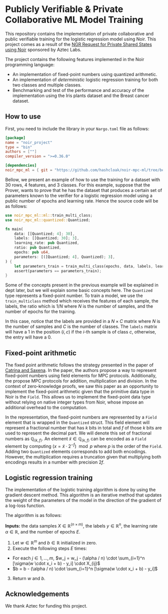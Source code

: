 # Publicly Verifiable & Private Collaborative ML Model Training

This repository contains the implementation of private collaborative and public
verifiable training for the logistic regression model using Noir. This project
comes as a result of the [NGR Request for Private Shared States using Noir](https://github.com/orgs/noir-lang/discussions/6317)
sponsored by Aztec Labs.

The project contains the following features implemented in the Noir programming
language:

- An implementation of fixed-point numbers using quantized arithmetic.
- An implementation of *deterministic* logistic regression training for both two
classes and multiple classes.
- Benchmarking and test of the performance and accuracy of the implementation
using the Iris plants dataset and the Breast cancer dataset.

## How to use

First, you need to include the library in your `Nargo.toml` file as follows:

```toml
[package]
name = "noir_project"
type = "bin"
authors = [""]
compiler_version = ">=0.36.0"

[dependencies]
noir_mpc_ml = { git = "https://github.com/hashcloak/noir-mpc-ml/tree/benchmarking/lib", branch = "master" }
```

Bellow, we present an example of how to use the training for a dataset with 30
rows, 4 features, and 3 classes. For this example, suppose that the Prover,
wants to prove that he has the dataset that produces a certain set of parameters
known to the verifier for a logistic regression model using a public number of
epochs and learning rate. Hence the source code will be as follows:

```rust
use noir_mpc_ml::ml::train_multi_class;
use noir_mpc_ml::quantized::Quantized;

fn main(
    data: [[Quantized; 4]; 30],
    labels: [[Quantized; 30]; 3],
    learning_rate: pub Quantized,
    ratio: pub Quantized,
    epochs: pub u64,
    parameters: [([Quantized; 4], Quantized); 3],
) {
    let parameters_train = train_multi_class(epochs, data, labels, learning_rate, ratio);
    assert(parameters == parameters_train);
}
```

Some of the concepts present in the previous example will be explained in dept
later, but we will explain some basic concepts here. The `Quantized` type
represents a fixed-point number. To train a model, we use the `train_multiclass`
method which receives the features of each sample, the labels, the ratio which
is $1 / N$ where $N$ is the number of samples, and the number of epochs for the
training.

In this case, notice that the labels are provided in a $N \times C$ matrix where
$N$ is the number of samples and $C$ is the number of classes. The `labels`
matrix will have a 1 in the position $(i, c)$ if the $i$-th sample is of class
$c$, otherwise, the entry will have a 0.

## Fixed-point arithmetic

The fixed point arithmetic follows the strategy presented in the paper of
[Catrina and Saxena](https://www.ifca.ai/pub/fc10/31_47.pdf). In the paper, the
authors propose a way to represent fixed-point numbers using field elements for
MPC protocols. Additionally, the propose MPC protocols for addition,
multiplication and division. In the context of zero-knowledge proofs, we saw this
paper as an opportunity to implement the fixed-point arithmetic given that the
primitive data type in Noir is the `Field`. This allows us to implement the
fixed-point data type without relying on native integer types from Noir, whose
impose an additional overhead to the computation.

In the representation, the fixed-point numbers are represented by a `Field`
element that is wrapped in the `Quantized` struct. This field element will
represent a fractional number that has $k$ bits in total and $f$ of those $k$
bits are used to represent the decimal part. We will denote this set of
fractional numbers as $\mathbb{Q}_{\langle k, f \rangle}$. An element
$\tilde{x} \in \mathbb{Q}_{\langle k, f \rangle}$ can be encoded as a `Field`
element by computing $(x = \tilde{x} \cdot 2^{-f}) \mod p$ where $p$ is the order
of the `Field`. Adding two `Quantized` elements corresponds to add both encodings.
However, the multiplication requires a truncation given that multiplying both encodings
results in a number with precision $2f$.

## Logistic regression training

The implementation of the logistic training algorithm is done by using the
gradient descent method. This algorithm is an iterative method that updates the
weight of the parameters of the model in the direction of the gradient of a
log-loss function.

The algorithm is as follows:

**Inputs:** the data samples $X \in \mathbb{R}^{(n \times m)}$, the labels
$y \in \mathbb{R}^{n}$, the learning rate $\alpha \in \mathbb{R}$, and the
number of epochs $E$.

1. Let $w \in \mathbb{R}^m$ and $b \in \mathbb{R}$ initialized in zero.
2. Execute the following steps $E$ times:

- For each $j \in {1, \dots, m}$, $w_j = w_j - (\alpha / n) \cdot \sum_{i=1}^n [\sigma(w \cdot x_i + b) - y_i] \cdot X_{ij}$
- $b = b - (\alpha / n) \cdot \sum_{i=1}^n [\sigma(w \cdot x_i + b) - y_i]$

3. Return $w$ and $b$.

## Acknowledgements

We thank Aztec for funding this project.
